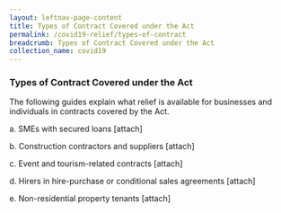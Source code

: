```yaml
---
layout: leftnav-page-content
title: Types of Contract Covered under the Act
permalink: /covid19-relief/types-of-contract
breadcrumb: Types of Contract Covered under the Act
collection_name: covid19
---
```

### Types of Contract Covered under the Act ###
The following guides explain what relief is available for businesses and individuals in contracts covered by the Act.

a.         SMEs with secured loans [attach] 

b.         Construction contractors and suppliers [attach] 

c.         Event and tourism-related contracts [attach] 

d.         Hirers in hire-purchase or conditional sales agreements [attach] 

e.         Non-residential property tenants [attach]
